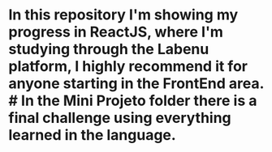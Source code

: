 # In this repository I'm showing my progress in ReactJS, where I'm studying through the Labenu platform, I highly recommend it for anyone starting in the FrontEnd area. # In the Mini Projeto folder there is a final challenge using everything learned in the language.
